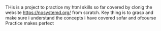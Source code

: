 THis is a project to practice my html skills so far covered by clonig the website https://nosystemd.org/ from scratch.
Key thing is to grasp and make sure i understand the concepts i have covered sofar and ofcourse Practice makes perfect
